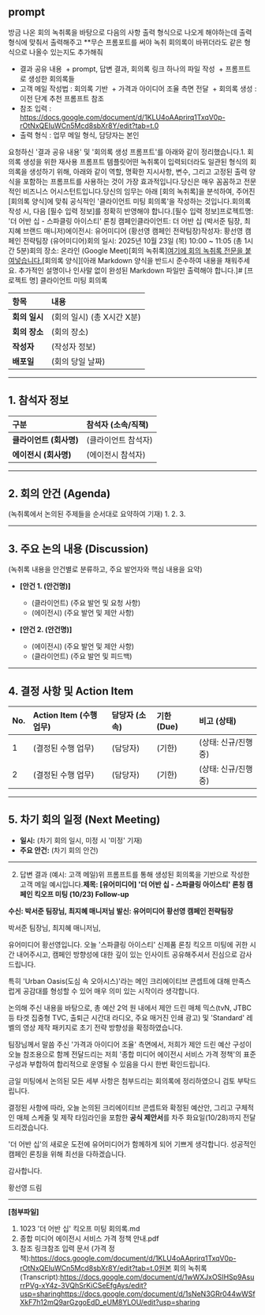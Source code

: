 
## prompt

방금 나온 회의 녹취록을 바탕으로 다음의 사항 출력 형식으로 나오게 해야하는데 출력형식에 맞춰서 출력해주고 **무슨 프롬포트를 써야  녹취 회의록이 바뀌더라도 같은 형식으로 나올수 있는지도 추가해줘

- 결과 공유 내용
 + prompt, 답변 결과, 회의록 링크 하나의 파일 작성
 + 프롬프트로 생성한 회의록들
- 고객 메일 작성법 : 회의록 기반
 + 가격과 아이디어 조율 측면 전달
 + 회의록 생성 : 이전 단계 추천 프롬프트 참조
- 참조 입력 : 
https://docs.google.com/document/d/1KLU4oAAprirq1TxqV0p-rOtNxQEIuWCn5Mcd8sbXr8Y/edit?tab=t.0
- 출력 형식 : 업무 메일 형식, 담당자는 본인













요청하신 '결과 공유 내용' 및 '회의록 생성 프롬프트'를 아래와 같이 정리했습니다.1. 회의록 생성을 위한 재사용 프롬프트 템플릿어떤 녹취록이 입력되더라도 일관된 형식의 회의록을 생성하기 위해, 아래와 같이 역할, 명확한 지시사항, 변수, 그리고 고정된 출력 양식을 포함하는 프롬프트를 사용하는 것이 가장 효과적입니다.당신은 매우 꼼꼼하고 전문적인 비즈니스 어시스턴트입니다.당신의 임무는 아래 [회의 녹취록]을 분석하여, 주어진 [회의록 양식]에 맞춰 공식적인 '클라이언트 미팅 회의록'을 작성하는 것입니다.회의록 작성 시, 다음 [필수 입력 정보]를 정확히 반영해야 합니다.[필수 입력 정보]프로젝트명: '더 어반 십 - 스파클링 아이스티' 론칭 캠페인클라이언트: 더 어반 십 (박서준 팀장, 최지혜 브랜드 매니저)에이전시: 유어미디어 (황선영 캠페인 전략팀장)작성자: 황선영 캠페인 전략팀장 (유어미디어)회의 일시: 2025년 10월 23일 (목) 10:00 ~ 11:05 (총 1시간 5분)회의 장소: 온라인 (Google Meet)[회의 녹취록][여기에 회의 녹취록 전문을 붙여넣습니다.](예시: "박서준입니다. 오늘 회의 시작하겠습니다. 먼저 저희 신제품 차별점부터 말씀드리면...")[회의록 양식][아래 Markdown 양식을 반드시 준수하여 내용을 채워주세요. 추가적인 설명이나 인사말 없이 완성된 Markdown 파일만 출력해야 합니다.]# [프로젝트 명] 클라이언트 미팅 회의록

| 항목 | 내용 |
| :--- | :--- |
| **회의 일시** | (회의 일시) (총 X시간 X분) |
| **회의 장소** | (회의 장소) |
| **작성자** | (작성자 정보) |
| **배포일** | (회의 당일 날짜) |

---

## 1. 참석자 정보

| 구분 | 참석자 (소속/직책) |
| :--- | :--- |
| **클라이언트 (회사명)** | (클라이언트 참석자) |
| **에이전시 (회사명)** | (에이전시 참석자) |

---

## 2. 회의 안건 (Agenda)

(녹취록에서 논의된 주제들을 순서대로 요약하여 기재)
1.
2.
3.

---

## 3. 주요 논의 내용 (Discussion)

(녹취록 내용을 안건별로 분류하고, 주요 발언자와 핵심 내용을 요약)

* **[안건 1. (안건명)]**
    * (클라이언트) (주요 발언 및 요청 사항)
    * (에이전시) (주요 발언 및 제안 사항)

* **[안건 2. (안건명)]**
    * (에이전시) (주요 발언 및 제안 사항)
    * (클라이언트) (주요 발언 및 피드백)

---

## 4. 결정 사항 및 Action Item

| No. | Action Item (수행 업무) | 담당자 (소속) | 기한 (Due) | 비고 (상태) |
| :--- | :--- | :--- | :--- | :--- |
| 1 | (결정된 수행 업무) | (담당자) | (기한) | (상태: 신규/진행 중) |
| 2 | (결정된 수행 업무) | (담당자) | (기한) | (상태: 신규/진행 중) |

---

## 5. 차기 회의 일정 (Next Meeting)

* **일시:** (차기 회의 일시, 미정 시 '미정' 기재)
* **주요 안건:** (차기 회의 안건)

---
2. 답변 결과 (예시: 고객 메일)위 프롬프트를 통해 생성된 회의록을 기반으로 작성한 고객 메일 예시입니다.**제목: [유어미디어] '더 어반 십 - 스파클링 아이스티' 론칭 캠페인 킥오프 미팅 (10/23) Follow-up**

**수신: 박서준 팀장님, 최지혜 매니저님**
**발신: 유어미디어 황선영 캠페인 전략팀장**

박서준 팀장님, 최지혜 매니저님,

유어미디어 황선영입니다.
오늘 '스파클링 아이스티' 신제품 론칭 킥오프 미팅에 귀한 시간 내어주시고, 캠페인 방향성에 대한 깊이 있는 인사이트 공유해주셔서 진심으로 감사드립니다.

특히 'Urban Oasis(도심 속 오아시스)'라는 메인 크리에이티브 콘셉트에 대해 만족스럽게 공감대를 형성할 수 있어 매우 의미 있는 시작이라 생각합니다.

논의해 주신 내용을 바탕으로, 총 예산 2억 원 내에서 제안 드린 매체 믹스(tvN, JTBC 등 타겟 집중형 TVC, 출퇴근 시간대 라디오, 주요 매거진 인쇄 광고) 및 'Standard' 레벨의 영상 제작 패키지로 초기 전략 방향성을 확정하였습니다.

팀장님께서 말씀 주신 '가격과 아이디어 조율' 측면에서, 저희가 제안 드린 예산 구성이 오늘 참조용으로 함께 전달드리는 저희 '종합 미디어 에이전시 서비스 가격 정책'의 표준 구성과 부합하여 합리적으로 운영될 수 있음을 다시 한번 확인드립니다.

금일 미팅에서 논의된 모든 세부 사항은 첨부드리는 회의록에 정리하였으니 검토 부탁드립니다.

결정된 사항에 따라, 오늘 논의된 크리에이티브 콘셉트와 확정된 예산안, 그리고 구체적인 매체 스케줄 및 제작 타임라인을 포함한 **공식 제안서**를 차주 화요일(10/28)까지 전달드리겠습니다.

'더 어반 십'의 새로운 도전에 유어미디어가 함께하게 되어 기쁘게 생각합니다.
성공적인 캠페인 론칭을 위해 최선을 다하겠습니다.

감사합니다.

황선영 드림

---
**[첨부파일]**
1. 1023 '더 어반 십' 킥오프 미팅 회의록.md
2. 종합 미디어 에이전시 서비스 가격 정책 안내.pdf
3. 참조 링크참조 입력 문서 (가격 정책):https://docs.google.com/document/d/1KLU4oAAprirq1TxqV0p-rOtNxQEIuWCn5Mcd8sbXr8Y/edit?tab=t.0원본 회의 녹취록 (Transcript):https://docs.google.com/document/d/1wWXJxOSIHSp9AsurrPVg-xY4z-3VQhSrKiCSeEfgAys/edit?usp=sharinghttps://docs.google.com/document/d/1sNeN3GRr044wWSfXkF7h12mQ9arGzgoEdD_eUM8YLOU/edit?usp=sharing